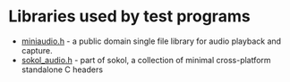 # Libraries used by test programs

- [miniaudio.h](https://github.com/mackron/miniaudio/) - a public domain single file library for audio playback and capture.
- [sokol_audio.h](https://github.com/floooh/sokol/) - part of sokol, a collection of minimal cross-platform standalone C headers
